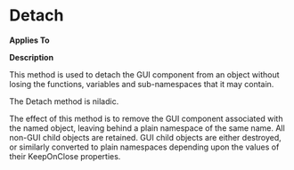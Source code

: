 




<h1 class="heading"><span class="name">Detach</span></h1>

**Applies To**


**Description**


This method is used to detach the GUI component from an object without losing the functions, variables and sub-namespaces that it may contain.


The Detach method is niladic.


The effect of this method is to remove the GUI component associated with the named object, leaving behind a plain namespace of the same name. All non-GUI child objects are retained. GUI child objects are either destroyed, or similarly converted to plain namespaces depending upon the values of their KeepOnClose properties.



